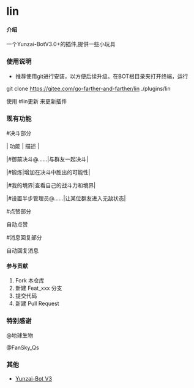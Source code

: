 # lin

#### 介绍
一个Yunzai-BotV3.0+的插件,提供一些小玩具


### 使用说明

- 推荐使用git进行安装，以方便后续升级。在BOT根目录夹打开终端，运行

git clone https://gitee.com/go-farther-and-farther/lin ./plugins/lin

使用  #lin更新  来更新插件

### 现有功能

#决斗部分

| 功能 | 描述 |

|#御前决斗@......|与群友一起决斗|  
    
|#锻炼|增加在决斗中胜出的可能性|

|#我的境界|查看自己的战斗力和境界|

|#设置半步管理员@......|让某位群友进入无敌状态|

#点赞部分

自动点赞

#消息回复部分

自动回复消息

#### 参与贡献

1.  Fork 本仓库
2.  新建 Feat_xxx 分支
3.  提交代码
4.  新建 Pull Request

### 特别感谢

@地球生物 

@FanSky_Qs

### 其他

- [Yunzai-Bot V3](https://github.com/Le-niao/Yunzai-Bot)

